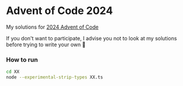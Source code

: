 # Advent of Code 2024

My solutions for [2024 Advent of Code](https://adventofcode.com/2024)

If you don't want to participate, I advise you not to look at my solutions before trying to write your own 🙂

### How to run
```sh
cd XX
node --experimental-strip-types XX.ts
```
